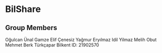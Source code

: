 # BilShare

## Group Members
Oğulcan Ünal
Gamze Elif Çenesiz
Yağmur Eryılmaz
Idil Yilmaz
Melih Obut
Mehmet Berk Türkçapar Bilkent ID: 21902570
